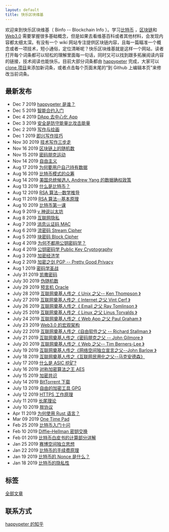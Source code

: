 ```yaml
---
layout: default
title: 快乐区块维基
---
```


欢迎来到快乐区块维基（ Binfo -- Blockchain Info ）。学习[比特币](what-is-btc) ，[区块链](blockchain)和 [Web3.0](web3) 需要掌握很多基础概念，但是如果去看维基百科或者其他材料，会发现内容都太细太深。有没有一个 wiki 网站专注提供区块链内容，且每一篇瞄准一个概念或者一项技术，短小通俗，定位清晰呢？快乐区块维基就是这样一个网站，读者打开每个词条都可以轻松的理解里面每一句话，同时又可以找到跟多拓展阅读内容的链接，技术阅读也能快乐。目前大部分词条都由 [happypeter](happypeter) 完成，大家可以 [clone 项目](https://github.com/happypeter/binfo)来添加新词条，或者点击每个页面末尾的“到 Github 上编辑本页”来修改当前词条。

## 最新发布

- Dec 7 2019 [happypeter 是谁？](happypeter)
- Dec 5 2019 [智能合约入门](smart-c-intro)
- Dec 4 2019 [DApp 去中心化 App](dapp)
- Dec 3 2019 [安全是防守能量比攻击能量](power-security)
- Dec 2 2019 [写作与绘画](write-draw)
- Dec 1 2019 [即兴写作技巧](fast-write)
- Nov 30 2019 [技术写作三步走](three-steps)
- Nov 16 2019 [区块链上的随机数](chain-random)
- Nov 15 2019 [密码朋克运动](cypherpunk)
- Nov 14 2019 [自由主义](libralism)
- Aug 17 2019 [为何要用户自己持有数据](own-data)
- Aug 16 2019 [比特币模式的众筹](bitcoin-funding)
- Aug 14 2019 [美国总统候选人 Andrew Yang 的数据确权政策](yang)
- Aug 13 2019 [什么是比特币？](bitcoin-what)
- Aug 12 2019 [RSA 算法--数学推导](rsa-math)
- Aug 11 2019 [RSA 算法--基本原理](rsa-101)
- Aug 10 2019 [比特币第一课](bitcoin101)
- Aug 9 2019 [v 神说以太坊](v-eth)
- Aug 8 2019 [互联网隐私](internet-privacy)
- Aug 7 2019 [消息认证码 MAC](mac)
- Aug 6 2019 [流密码 Stream Cipher](scipher)
- Aug 5 2019 [块密码 Block Cipher](bcipher)
- Aug 4 2019 [为何不都用公钥密码学？](all-pub)
- Aug 4 2019 [公钥密码学 Public Key Cryptography](pub-crypto)
- Aug 3 2019 [加密经济学](crypto-eco)
- Aug 2 2019 [加密之剑 PGP -- Pretty Good Privacy](pgp)
- Aug 1 2019 [密码学圣战](crypto-war)
- July 31 2019 [凯撒密码](caesar)
- July 30 2019 [伪随机数](prandom)
- July 29 2019 [预言机 Oracle](oracle)
- July 28 2019 [互联网奠基人传之《 Unix 之父-- Ken Thompson 》](ken)
- July 27 2019 [互联网奠基人传之《 Internet 之父 Vint Cerf 》](vint)
- July 26 2019 [互联网奠基人传之《 Email 之父 Ray Tomlinson 》](ray)
- July 25 2019 [互联网奠基人传之《 Linux 之父 Linus Torvalds 》](linus)
- July 24 2019 [互联网奠基人传之《 Web App 之父 Paul Graham 》](pg)
- July 23 2019 [Web3.0 的宏观架构](web3)
- July 22 2019 [互联网奠基人传之《自由软件之父 -- Richard Stallman 》](rms)
- July 21 2019 [互联网奠基人传之《密码朋克之父 -- John Gilmore 》](gil)
- July 20 2019 [互联网奠基人传之《 Web 之父-- Tim Berners-Lee 》](lee)
- July 19 2019 [互联网奠基人传之《网络空间独立宣言之父--John Barlow 》](barlow)
- July 18 2019 [互联网奠基人传之《互联网民用化之父--马克安德森》](marc)
- July 17 2019 [什么是 ASIC 挖矿?](asic)
- July 16 2019 [对称加密算法之王 AES](aes)
- July 15 2019 [加密共识](cons)
- July 14 2019 [BitTorrent 下载](bt)
- July 13 2019 [自由的加密工具 GPG](gpg)
- July 12 2019 [HTTPS 工作原理](https)
- July 11 2019 [长尾理论](long-tail)
- July 10 2019 [胖协议](fat-protocol)
- Apr 11 2019 [为何使用 Rust 语言？](why-rust)
- Mar 09 2019 [One Time Pad](otp)
- Feb 25 2019 [比特币入门十问](qa101)
- Feb 10 2019 [Diffie–Hellman 密钥交换](dh)
- Feb 01 2019 [比特币白皮书的计算部分详解](calculations)
- Jan 25 2019 [赛博空间独立思想](cyberspace)
- Jan 22 2019 [比特币的手续费原理](fee)
- Jan 19 2019 [比特币的 Nonce 是什么？](nonce)
- Jan 18 2019 [比特币的隐私性](bitcoin-privacy)

## 标签

[全部文章](https://github.com/happypeter/binfo)

## 联系方式

[happypeter 的知乎](https://www.zhihu.com/people/peterlovemoney/activities)
